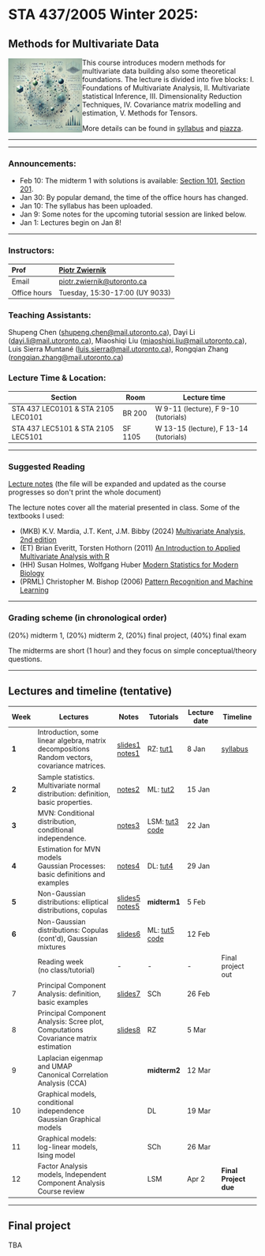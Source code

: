 # STA 437/2005  Winter 2025: 
## Methods for Multivariate Data


<img src="pics/cover.png" align="left" width="150"> This course introduces modern methods for multivariate data building also some theoretical foundations. The lecture is divided into five blocks: I. Foundations of Multivariate Analysis, II. Multivariate statistical Inference, III. Dimensionality Reduction Techniques, IV. Covariance matrix modelling and estimation, V. Methods for Tensors.




More details can be found in [syllabus](syllabus2025.pdf) and [piazza](https://piazza.com/utoronto.ca/winter2025/sta4372005).

***
***

### Announcements:
- Feb 10: The midterm 1 with solutions is available: [Section 101](./exams/midterm1_101_sols.pdf), [Section 201](./exams/midterm1_201_sols.pdf).
- Jan 30: By popular demand, the time of the office hours has changed. 
- Jan 10: The syllabus has been uploaded.
- Jan 9: Some notes for the upcoming tutorial session are linked below.
- Jan 1: Lectures begin on Jan 8!

***

### Instructors:

| Prof |  [Piotr Zwiernik](https://pzwiernik.github.io/) |
| :--- | :--- |
| Email | piotr.zwiernik@utoronto.ca |
| Office hours | Tuesday, 15:30-17:00 (UY 9033) |

### Teaching Assistants:

Shupeng Chen (shupeng.chen@mail.utoronto.ca), Dayi Li (dayi.li@mail.utoronto.ca), Miaoshiqi Liu (miaoshiqi.liu@mail.utoronto.ca),  Luis Sierra Muntané (luis.sierra@mail.utoronto.ca), Rongqian Zhang (rongqian.zhang@mail.utoronto.ca)
  


### Lecture Time & Location:

| Section | Room | Lecture time| 
| --- | --- | --- | 
| STA 437 LEC0101 & STA 2105 LEC0101| BR 200 | W 9-11 (lecture), F 9-10 (tutorials)| 
| STA 437 LEC5101 & STA 2105 LEC5101 | SF 1105 | W 13-15 (lecture), F 13-14 (tutorials)| 


***

### Suggested Reading
[Lecture notes](STA437Notes.pdf) (the file will be expanded and updated as the course progresses so don't print the whole document)

The lecture notes cover all the material presented in class. Some of the textbooks I used:
* (MKB) K.V. Mardia, J.T. Kent, J.M. Bibby (2024) [Multivariate Analysis, 2nd edition](https://www.wiley.com/en-us/Multivariate+Analysis%2C+2nd+Edition-p-9781118738023)
* (ET) Brian Everitt, Torsten Hothorn (2011) [An Introduction to Applied Multivariate Analysis with R]()
* (HH) Susan Holmes, Wolfgang Huber [Modern Statistics for Modern Biology](https://web.stanford.edu/class/bios221/book/)
*	(PRML) Christopher M. Bishop (2006) [Pattern Recognition and Machine Learning](https://www.microsoft.com/en-us/research/people/cmbishop/prml-book/)
***

### Grading scheme (in chronological order)
(20%) midterm 1,  (20%) midterm 2,   (20%) final project,  (40%) final exam

The midterms are short (1 hour) and they focus on simple conceptual/theory questions. 
***

## Lectures and timeline (tentative)

| Week | Lectures  | Notes | Tutorials | Lecture date  | Timeline |
| --- |  --- | --- | --- | --- | --- | 
| **1** | Introduction, some linear algebra, matrix decompositions<br/>Random vectors, covariance matrices.  | [slides1](./slides/slides_intro.pdf) <br> [notes1](./lectures/lecture1.pdf) | RZ: [tut1](./tutorials/tutorial1.html) |  8 Jan| [syllabus]() |
| **2** | Sample statistics. Multivariate normal distribution: definition, basic properties.  | [notes2](./lectures/lecture2.pdf) | ML: [tut2](./tutorials/tutorial2.pdf) | 15 Jan | |
| **3** | MVN: Conditional distribution, conditional independence.     | [notes3](./lectures/lecture3.pdf) | LSM: [tut3](./tutorials/tutorial3.pdf)<br> [code](./tutorials/tutorial3.html) | 22 Jan |   |
| **4** | Estimation for MVN models <br> Gaussian Processes: basic definitions and examples      | [notes4](./lectures/lecture4.pdf)| DL: [tut4](./tutorials/tutorial4.Rmd)  | 29 Jan |  |
| **5** | Non-Gaussian distributions: elliptical distributions, copulas   | [slides5](./slides/slides_nongaussian.pdf)<br>[notes5](./lectures/lecture5.pdf) | **midterm1**  | 5 Feb|  |
| **6** | Non-Gaussian distributions: Copulas (cont'd), Gaussian mixtures  | [slides6](./slides/slides_nongaussian.pdf) | ML: [tut5](./tutorials/tutorial5.pdf) <br> [code](./tutorials/tutorial5_simulation.R) | 12 Feb|  |
|  | Reading week <br/> (no class/tutorial)  | - | - | - | Final project out | 
| 7 | Principal Component Analysis: definition, basic examples  | [slides7](./slides/slides_pca.pdf) | SCh | 26 Feb |  |
| 8 | Principal Component Analysis: Scree plot, Computations <br> Covariance matrix estimation | [slides8](./slides/slides_pca_supplement.pdf) | RZ | 5 Mar|  |
| 9 | Laplacian eigenmap and UMAP <br> Canonical Correlation Analysis (CCA)  |  | **midterm2**| 12 Mar| |
| 10 | Graphical models, conditional independence <br> Gaussian Graphical models | | DL | 19 Mar| |
| 11 |  Graphical models: log-linear models, Ising model |  | SCh  | 26 Mar |  |
| 12 | Factor Analysis models, Independent Component Analysis <br> Course review  |  | LSM| Apr 2| **Final Project due** |



***

## Final project

TBA





